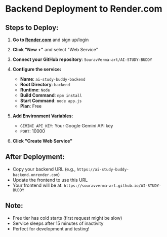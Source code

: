 # Backend Deployment to Render.com

## Steps to Deploy:

1. **Go to [Render.com](https://render.com)** and sign up/login
2. **Click "New +"** and select "Web Service"
3. **Connect your GitHub repository**: `SouravVerma-art/AI-STUDY-BUDDY`
4. **Configure the service:**
   - **Name**: `ai-study-buddy-backend`
   - **Root Directory**: `backend`
   - **Runtime**: `Node`
   - **Build Command**: `npm install`
   - **Start Command**: `node app.js`
   - **Plan**: Free

5. **Add Environment Variables:**
   - `GEMINI_API_KEY`: Your Google Gemini API key
   - `PORT`: 10000

6. **Click "Create Web Service"**

## After Deployment:
- Copy your backend URL (e.g., `https://ai-study-buddy-backend.onrender.com`)
- Update the frontend to use this URL
- Your frontend will be at: `https://souravverma-art.github.io/AI-STUDY-BUDDY`

## Note:
- Free tier has cold starts (first request might be slow)
- Service sleeps after 15 minutes of inactivity
- Perfect for development and testing!
